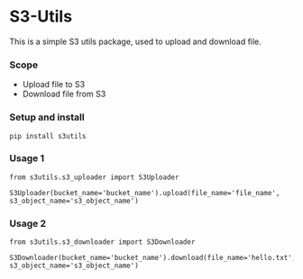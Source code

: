 # S3-Utils

This is a simple S3 utils package, used to upload and download file.

### Scope

* Upload file to S3
* Download file from S3

### Setup and install 

``` pip install s3utils ```

### Usage 1

``` 
from s3utils.s3_uploader import S3Uploader

S3Uploader(bucket_name='bucket_name').upload(file_name='file_name', s3_object_name='s3_object_name')

```

### Usage 2

```
from s3utils.s3_downloader import S3Downloader

S3Downloader(bucket_name='bucket_name').download(file_name='hello.txt', s3_object_name='s3_object_name')

```

